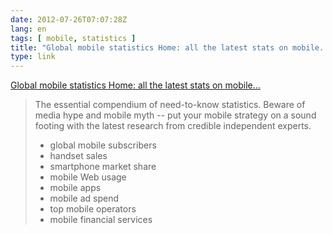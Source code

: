 ```yaml
---
date: 2012-07-26T07:07:28Z
lang: en
tags: [ mobile, statistics ]
title: "Global mobile statistics Home: all the latest stats on mobile..."
type: link
---
```


[Global mobile statistics Home: all the latest stats on
mobile...](http://mobithinking.com/mobile-marketing-tools/latest-mobile-stats)

> The essential compendium of need-to-know statistics. Beware of media
> hype and mobile myth -- put your mobile strategy on a sound footing
> with the latest research from credible independent experts.
>
> -   global mobile subscribers
> -   handset sales
> -   smartphone market share
> -   mobile Web usage
> -   mobile apps
> -   mobile ad spend
> -   top mobile operators
> -   mobile financial services

